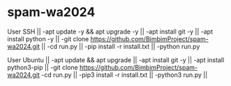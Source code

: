 # spam-wa2024

User SSH ||
-apt update -y && apt upgrade -y ||
-apt install git -y ||
-apt install python -y ||
-git clone https://github.com/BimbimProject/spam-wa2024.git ||
-cd run.py ||
-pip install -r install.txt ||
-python run.py

User Ubuntu ||
-apt update && apt upgrade ||
-apt install git -y ||
-apt install python3-pip ||
-git clone https://github.com/BimbimProject/spam-wa2024.git
-cd run.py ||
-pip3 install -r install.txt ||
-python3 run.py ||
